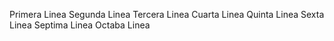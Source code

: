 Primera Linea
Segunda Linea
Tercera Linea
Cuarta Linea
Quinta Linea
Sexta Linea
Septima Linea
Octaba Linea